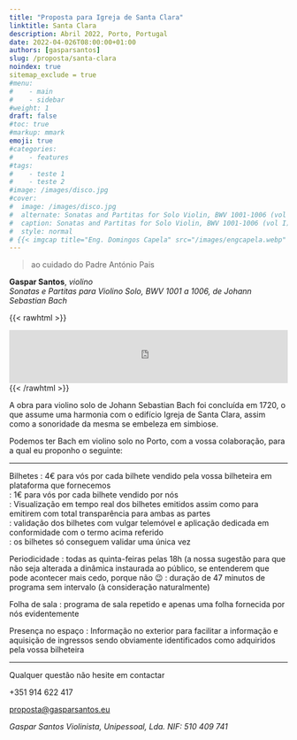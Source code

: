 ```yaml
---
title: "Proposta para Igreja de Santa Clara"
linktitle: Santa Clara
description: Abril 2022, Porto, Portugal
date: 2022-04-026T08:00:00+01:00
authors: [gasparsantos]
slug: /proposta/santa-clara
noindex: true
sitemap_exclude = true
#menu: 
#    - main
#    - sidebar
#weight: 1
draft: false
#toc: true
#markup: mmark
emoji: true
#categories: 
#    - features
#tags:
#    - teste 1
#    - teste 2
#image: /images/disco.jpg
#cover:
#  image: /images/disco.jpg
#  alternate: Sonatas and Partitas for Solo Violin, BWV 1001-1006 (vol I)
#  caption: Sonatas and Partitas for Solo Violin, BWV 1001-1006 (vol I)
#  style: normal
# {{< imgcap title="Eng. Domingos Capela" src="/images/engcapela.webp" >}}
---
```

> ao cuidado do Padre António Pais

**Gaspar Santos**, *violino*  
*Sonatas e Partitas para Violino Solo, BWV 1001 a 1006, de Johann Sebastian Bach*

{{< rawhtml >}}
<iframe src="https://embed.tidal.com/tracks/222183928?disableAnalytics=true" allowfullscreen="allowfullscreen" frameborder="0" style="width:100%;height:96px"></iframe>
{{< /rawhtml >}}  
  
A obra para violino solo de Johann Sebastian Bach foi concluída em 1720, o que assume uma harmonia com o edifício Igreja de Santa Clara, assim como a sonoridade da mesma se embeleza em simbiose.

Podemos ter Bach em violino solo no Porto, com a vossa colaboração, para a qual eu proponho o seguinte:

---

Bilhetes
: 4€ para vós por cada bilhete vendido pela vossa bilheteira em plataforma que fornecemos  
: 1€ para vós por cada bilhete vendido por nós  
: Visualização em tempo real dos bilhetes emitidos assim como para emitirem com total transparência para ambas as partes  
: validação dos bilhetes com vulgar telemóvel e aplicação dedicada em conformidade com o termo acima referido  
: os bilhetes só conseguem validar uma única vez

Periodicidade
: todas as quinta-feiras pelas 18h (a nossa sugestão para que não seja alterada a dinâmica instaurada ao público, se entenderem que pode acontecer mais cedo, porque não :wink:
: duração de 47 minutos de programa sem intervalo (à consideração naturalmente)

Folha de sala
: programa de sala repetido e apenas uma folha fornecida por nós evidentemente

Presença no espaço
: Informação no exterior para facilitar a informação e aquisição de ingressos sendo obviamente identificados como adquiridos pela vossa bilheteira 

---

Qualquer questão não hesite em contactar  
   
+351 914 622 417  
  
proposta@gasparsantos.eu  
  
*Gaspar Santos Violinista, Unipessoal, Lda.* 
*NIF: 510 409 741*

